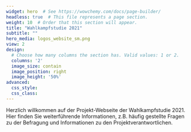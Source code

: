 ```yaml
---
widget: hero  # See https://wowchemy.com/docs/page-builder/
headless: true  # This file represents a page section.
weight: 10  # Order that this section will appear.
title: "Wahlkampfstudie 2021"
subtitle: ""
hero_media: logos_website_sm.png
view: 2
design:
  # Choose how many columns the section has. Valid values: 1 or 2.
  columns: '2'
  image_size: contain
  image_position: right
  image_height: '50%'
advanced:
  css_style:
  css_class:
---
```


Herzlich willkommen auf der Projekt-Webseite der Wahlkampfstudie 2021. Hier finden Sie weiterführende Informationen, z.B. häufig gestellte Fragen zu der Befragung und Informationen zu den Projektverantwortlichen.

